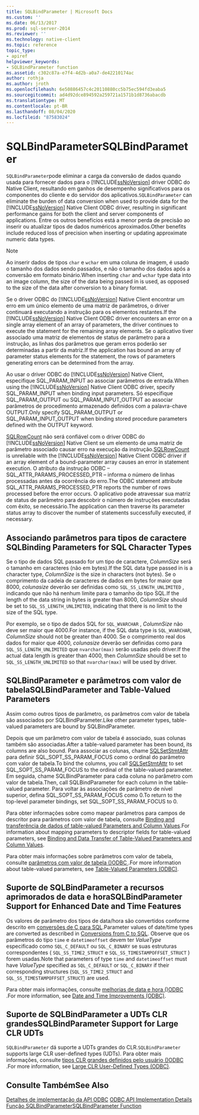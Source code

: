 ```yaml
---
title: SQLBindParameter | Microsoft Docs
ms.custom: ''
ms.date: 06/13/2017
ms.prod: sql-server-2014
ms.reviewer: ''
ms.technology: native-client
ms.topic: reference
topic_type:
- apiref
helpviewer_keywords:
- SQLBindParameter function
ms.assetid: c302c87a-e7f4-4d2b-a0a7-de42210174ac
author: rothja
ms.author: jroth
ms.openlocfilehash: 6e50886457c4c20110880cc5b75ec594fd3eaba5
ms.sourcegitcommit: ad4d92dce894592a259721a1571b1d8736abacdb
ms.translationtype: MT
ms.contentlocale: pt-BR
ms.lasthandoff: 08/04/2020
ms.locfileid: "87583024"
---
```

# <a name="sqlbindparameter"></a><span data-ttu-id="27745-102">SQLBindParameter</span><span class="sxs-lookup"><span data-stu-id="27745-102">SQLBindParameter</span></span>
  <span data-ttu-id="27745-103">`SQLBindParameter`pode eliminar a carga da conversão de dados quando usada para fornecer dados para o [!INCLUDE[ssNoVersion](../../includes/ssnoversion-md.md)] driver ODBC do Native Client, resultando em ganhos de desempenho significativos para os componentes do cliente e do servidor dos aplicativos.</span><span class="sxs-lookup"><span data-stu-id="27745-103">`SQLBindParameter` can eliminate the burden of data conversion when used to provide data for the [!INCLUDE[ssNoVersion](../../includes/ssnoversion-md.md)] Native Client ODBC driver, resulting in significant performance gains for both the client and server components of applications.</span></span> <span data-ttu-id="27745-104">Entre os outros benefícios está a menor perda de precisão ao inserir ou atualizar tipos de dados numéricos aproximados.</span><span class="sxs-lookup"><span data-stu-id="27745-104">Other benefits include reduced loss of precision when inserting or updating approximate numeric data types.</span></span>  
  
> [!NOTE]  
>  <span data-ttu-id="27745-105">Ao inserir dados de tipos `char` e `wchar` em uma coluna de imagem, é usado o tamanho dos dados sendo passados, e não o tamanho dos dados após a conversão em formato binário.</span><span class="sxs-lookup"><span data-stu-id="27745-105">When inserting `char` and `wchar` type data into an image column, the size of the data being passed in is used, as opposed to the size of the data after conversion to a binary format.</span></span>  
  
 <span data-ttu-id="27745-106">Se o driver ODBC do [!INCLUDE[ssNoVersion](../../includes/ssnoversion-md.md)] Native Client encontrar um erro em um único elemento de uma matriz de parâmetros, o driver continuará executando a instrução para os elementos restantes.</span><span class="sxs-lookup"><span data-stu-id="27745-106">If the [!INCLUDE[ssNoVersion](../../includes/ssnoversion-md.md)] Native Client ODBC driver encounters an error on a single array element of an array of parameters, the driver continues to execute the statement for the remaining array elements.</span></span> <span data-ttu-id="27745-107">Se o aplicativo tiver associado uma matriz de elementos de status de parâmetro para a instrução, as linhas dos parâmetros que geram erros poderão ser determinadas a partir da matriz.</span><span class="sxs-lookup"><span data-stu-id="27745-107">If the application has bound an array of parameter status elements for the statement, the rows of parameters generating errors can be determined from the array.</span></span>  
  
 <span data-ttu-id="27745-108">Ao usar o driver ODBC do [!INCLUDE[ssNoVersion](../../includes/ssnoversion-md.md)] Native Client, especifique SQL_PARAM_INPUT ao associar parâmetros de entrada.</span><span class="sxs-lookup"><span data-stu-id="27745-108">When using the [!INCLUDE[ssNoVersion](../../includes/ssnoversion-md.md)] Native Client ODBC driver, specify SQL_PARAM_INPUT when binding input parameters.</span></span> <span data-ttu-id="27745-109">Só especifique SQL_PARAM_OUTPUT ou SQL_PARAM_INPUT_OUTPUT ao associar parâmetros de procedimento armazenado definidos com a palavra-chave OUTPUT.</span><span class="sxs-lookup"><span data-stu-id="27745-109">Only specify SQL_PARAM_OUTPUT or SQL_PARAM_INPUT_OUTPUT when binding stored procedure parameters defined with the OUTPUT keyword.</span></span>  
  
 <span data-ttu-id="27745-110">[SQLRowCount](sqlrowcount.md) não será confiável com o driver ODBC do [!INCLUDE[ssNoVersion](../../includes/ssnoversion-md.md)] Native Client se um elemento de uma matriz de parâmetro associado causar erro na execução da instrução.</span><span class="sxs-lookup"><span data-stu-id="27745-110">[SQLRowCount](sqlrowcount.md) is unreliable with the [!INCLUDE[ssNoVersion](../../includes/ssnoversion-md.md)] Native Client ODBC driver if an array element of a bound-parameter array causes an error in statement execution.</span></span> <span data-ttu-id="27745-111">O atributo da instrução ODBC – SQL_ATTR_PARAMS_PROCESSED_PTR – informa o número de linhas processadas antes da ocorrência do erro.</span><span class="sxs-lookup"><span data-stu-id="27745-111">The ODBC statement attribute SQL_ATTR_PARAMS_PROCESSED_PTR reports the number of rows processed before the error occurs.</span></span> <span data-ttu-id="27745-112">O aplicativo pode atravessar sua matriz de status de parâmetro para descobrir o número de instruções executadas com êxito, se necessário.</span><span class="sxs-lookup"><span data-stu-id="27745-112">The application can then traverse its parameter status array to discover the number of statements successfully executed, if necessary.</span></span>  
  
## <a name="binding-parameters-for-sql-character-types"></a><span data-ttu-id="27745-113">Associando parâmetros para tipos de caractere SQL</span><span class="sxs-lookup"><span data-stu-id="27745-113">Binding Parameters for SQL Character Types</span></span>  
 <span data-ttu-id="27745-114">Se o tipo de dados SQL passado for um tipo de caractere, *ColumnSize* será o tamanho em caracteres (não em bytes).</span><span class="sxs-lookup"><span data-stu-id="27745-114">If the SQL data type passed in is a character type, *ColumnSize* is the size in characters (not bytes).</span></span> <span data-ttu-id="27745-115">Se o comprimento da cadeia de caracteres de dados em bytes for maior que 8000, *colunasize* deverão ser definidas como `SQL_SS_LENGTH_UNLIMITED` , indicando que não há nenhum limite para o tamanho do tipo SQL.</span><span class="sxs-lookup"><span data-stu-id="27745-115">If the length of the data string in bytes is greater than 8000, *ColumnSize* should be set to `SQL_SS_LENGTH_UNLIMITED`, indicating that there is no limit to the size of the SQL type.</span></span>  
  
 <span data-ttu-id="27745-116">Por exemplo, se o tipo de dados SQL for `SQL_WVARCHAR` , *ColumnSize* não deve ser maior que 4000.</span><span class="sxs-lookup"><span data-stu-id="27745-116">For instance, if the SQL data type is `SQL_WVARCHAR`, *ColumnSize* should not be greater than 4000.</span></span> <span data-ttu-id="27745-117">Se o comprimento real dos dados for maior que 4000, *colunasize* deverão ser definidas como para `SQL_SS_LENGTH_UNLIMITED` que `nvarchar(max)` serão usadas pelo driver.</span><span class="sxs-lookup"><span data-stu-id="27745-117">If the actual data length is greater than 4000, then *ColumnSize* should be set to `SQL_SS_LENGTH_UNLIMITED` so that `nvarchar(max)` will be used by driver.</span></span>  
  
## <a name="sqlbindparameter-and-table-valued-parameters"></a><span data-ttu-id="27745-118">SQLBindParameter e parâmetros com valor de tabela</span><span class="sxs-lookup"><span data-stu-id="27745-118">SQLBindParameter and Table-Valued Parameters</span></span>  
 <span data-ttu-id="27745-119">Assim como outros tipos de parâmetro, os parâmetros com valor de tabela são associados por SQLBindParameter.</span><span class="sxs-lookup"><span data-stu-id="27745-119">Like other parameter types, table-valued parameters are bound by SQLBindParameter.</span></span>  
  
 <span data-ttu-id="27745-120">Depois que um parâmetro com valor de tabela é associado, suas colunas também são associadas.</span><span class="sxs-lookup"><span data-stu-id="27745-120">After a table-valued parameter has been bound, its columns are also bound.</span></span> <span data-ttu-id="27745-121">Para associar as colunas, chame [SQLSetStmtAttr](sqlsetstmtattr.md) para definir SQL_SOPT_SS_PARAM_FOCUS como o ordinal do parâmetro com valor de tabela.</span><span class="sxs-lookup"><span data-stu-id="27745-121">To bind the columns, you call [SQLSetStmtAttr](sqlsetstmtattr.md) to set SQL_SOPT_SS_PARAM_FOCUS to the ordinal of the table-valued parameter.</span></span> <span data-ttu-id="27745-122">Em seguida, chame SQLBindParameter para cada coluna no parâmetro com valor de tabela.</span><span class="sxs-lookup"><span data-stu-id="27745-122">Then, call SQLBindParameter for each column in the table-valued parameter.</span></span> <span data-ttu-id="27745-123">Para voltar às associações de parâmetro de nível superior, defina SQL_SOPT_SS_PARAM_FOCUS como 0.</span><span class="sxs-lookup"><span data-stu-id="27745-123">To return to the top-level parameter bindings, set SQL_SOPT_SS_PARAM_FOCUS to 0.</span></span>  
  
 <span data-ttu-id="27745-124">Para obter informações sobre como mapear parâmetros para campos de descritor para parâmetros com valor de tabela, consulte [Binding and transferência de dados of table-valued Parameters and Column Values](../native-client-odbc-table-valued-parameters/binding-and-data-transfer-of-table-valued-parameters-and-column-values.md).</span><span class="sxs-lookup"><span data-stu-id="27745-124">For information about mapping parameters to descriptor fields for table-valued parameters, see [Binding and Data Transfer of Table-Valued Parameters and Column Values](../native-client-odbc-table-valued-parameters/binding-and-data-transfer-of-table-valued-parameters-and-column-values.md).</span></span>  
  
 <span data-ttu-id="27745-125">Para obter mais informações sobre parâmetros com valor de tabela, consulte [parâmetros com valor de tabela &#40;&#41;ODBC ](../native-client-odbc-table-valued-parameters/table-valued-parameters-odbc.md).</span><span class="sxs-lookup"><span data-stu-id="27745-125">For more information about table-valued parameters, see [Table-Valued Parameters &#40;ODBC&#41;](../native-client-odbc-table-valued-parameters/table-valued-parameters-odbc.md).</span></span>  
  
## <a name="sqlbindparameter-support-for-enhanced-date-and-time-features"></a><span data-ttu-id="27745-126">Suporte de SQLBindParameter a recursos aprimorados de data e hora</span><span class="sxs-lookup"><span data-stu-id="27745-126">SQLBindParameter Support for Enhanced Date and Time Features</span></span>  
 <span data-ttu-id="27745-127">Os valores de parâmetro dos tipos de data/hora são convertidos conforme descrito em [conversões de C para SQL](../native-client-odbc-date-time/datetime-data-type-conversions-from-c-to-sql.md).</span><span class="sxs-lookup"><span data-stu-id="27745-127">Parameter values of date/time types are converted as described in [Conversions from C to SQL](../native-client-odbc-date-time/datetime-data-type-conversions-from-c-to-sql.md).</span></span> <span data-ttu-id="27745-128">Observe que os parâmetros do tipo `time` e `datetimeoffset` devem ter *ValueType* especificado como `SQL_C_DEFAULT` ou `SQL_C_BINARY` se suas estruturas correspondentes ( `SQL_SS_TIME2_STRUCT` e `SQL_SS_TIMESTAMPOFFSET_STRUCT` ) forem usadas.</span><span class="sxs-lookup"><span data-stu-id="27745-128">Note that parameters of type `time` and `datetimeoffset` must have *ValueType* specified as `SQL_C_DEFAULT` or `SQL_C_BINARY` if their corresponding structures (`SQL_SS_TIME2_STRUCT` and `SQL_SS_TIMESTAMPOFFSET_STRUCT`) are used.</span></span>  
  
 <span data-ttu-id="27745-129">Para obter mais informações, consulte [melhorias de data e hora &#40;&#41;ODBC ](../native-client-odbc-date-time/date-and-time-improvements-odbc.md).</span><span class="sxs-lookup"><span data-stu-id="27745-129">For more information, see [Date and Time Improvements &#40;ODBC&#41;](../native-client-odbc-date-time/date-and-time-improvements-odbc.md).</span></span>  
  
## <a name="sqlbindparameter-support-for-large-clr-udts"></a><span data-ttu-id="27745-130">Suporte de SQLBindParameter a UDTs CLR grandes</span><span class="sxs-lookup"><span data-stu-id="27745-130">SQLBindParameter Support for Large CLR UDTs</span></span>  
 <span data-ttu-id="27745-131">`SQLBindParameter` dá suporte a UDTs grandes do CLR.</span><span class="sxs-lookup"><span data-stu-id="27745-131">`SQLBindParameter` supports large CLR user-defined types (UDTs).</span></span> <span data-ttu-id="27745-132">Para obter mais informações, consulte [tipos CLR grandes definidos pelo usuário &#40;&#41;ODBC ](../native-client/odbc/large-clr-user-defined-types-odbc.md).</span><span class="sxs-lookup"><span data-stu-id="27745-132">For more information, see [Large CLR User-Defined Types &#40;ODBC&#41;](../native-client/odbc/large-clr-user-defined-types-odbc.md).</span></span>  
  
## <a name="see-also"></a><span data-ttu-id="27745-133">Consulte Também</span><span class="sxs-lookup"><span data-stu-id="27745-133">See Also</span></span>  
 <span data-ttu-id="27745-134">[Detalhes de implementação da API ODBC](odbc-api-implementation-details.md) </span><span class="sxs-lookup"><span data-stu-id="27745-134">[ODBC API Implementation Details](odbc-api-implementation-details.md) </span></span>  
 [<span data-ttu-id="27745-135">Função SQLBindParameter</span><span class="sxs-lookup"><span data-stu-id="27745-135">SQLBindParameter Function</span></span>](https://go.microsoft.com/fwlink/?LinkId=59328)  
  
  
